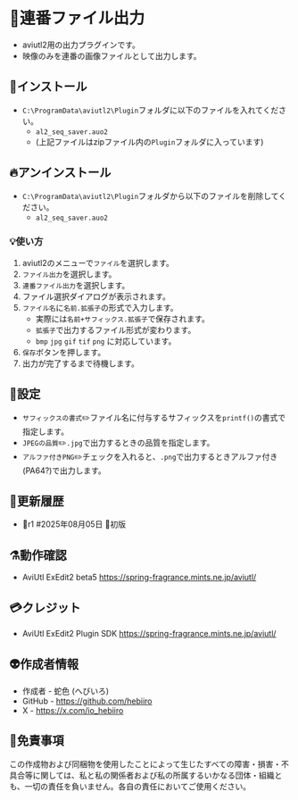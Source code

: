 ﻿# 🎉連番ファイル出力

* aviutl2用の出力プラグインです。
* 映像のみを連番の画像ファイルとして出力します。 

## 🚀インストール

* `C:\ProgramData\aviutl2\Plugin`フォルダに以下のファイルを入れてください。
	* `al2_seq_saver.auo2`
	* (上記ファイルはzipファイル内の`Plugin`フォルダに入っています)

## 🔥アンインストール

* `C:\ProgramData\aviutl2\Plugin`フォルダから以下のファイルを削除してください。
	* `al2_seq_saver.auo2`

### 💡使い方

1. aviutl2のメニューで`ファイル`を選択します。
1. `ファイル出力`を選択します。
1. `連番ファイル出力`を選択します。
1. ファイル選択ダイアログが表示されます。
1. `ファイル名`に`名前.拡張子`の形式で入力します。
	* 実際には`名前+サフィックス.拡張子`で保存されます。
	* `拡張子`で出力するファイル形式が変わります。
	* `bmp` `jpg` `gif` `tif` `png` に対応しています。
1. `保存`ボタンを押します。
1. 出力が完了するまで待機します。

## 🔧設定

* `サフィックスの書式`✏️ファイル名に付与するサフィックスを`printf()`の書式で指定します。
* `JPEGの品質`✏️`.jpg`で出力するときの品質を指定します。
* `アルファ付きPNG`✏️チェックを入れると、`.png`で出力するときアルファ付き(PA64?)で出力します。

## 🔖更新履歴

* 🔖r1 #2025年08月05日 🎉初版

## ⚗️動作確認

* AviUtl ExEdit2 beta5 https://spring-fragrance.mints.ne.jp/aviutl/

## 💳クレジット

* AviUtl ExEdit2 Plugin SDK https://spring-fragrance.mints.ne.jp/aviutl/

## 👽️作成者情報
 
* 作成者 - 蛇色 (へびいろ)
* GitHub - https://github.com/hebiiro
* X - https://x.com/io_hebiiro

## 🚨免責事項

この作成物および同梱物を使用したことによって生じたすべての障害・損害・不具合等に関しては、私と私の関係者および私の所属するいかなる団体・組織とも、一切の責任を負いません。各自の責任においてご使用ください。
